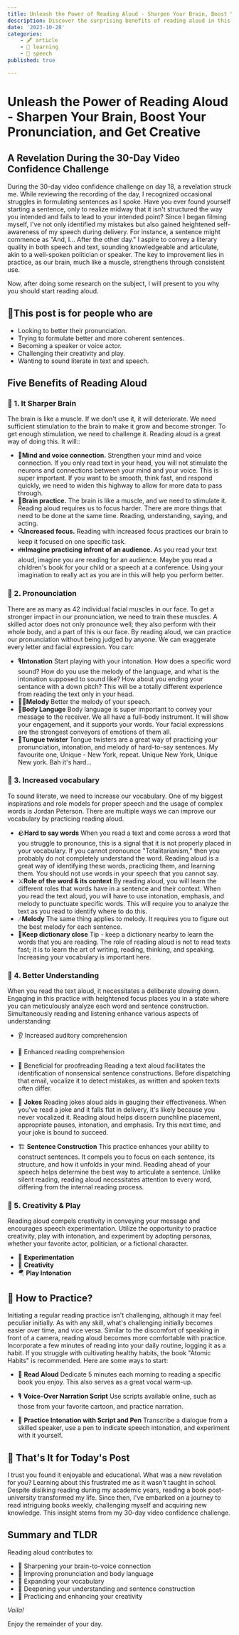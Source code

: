 ```yaml
---
title: Unleash the Power of Reading Aloud - Sharpen Your Brain, Boost Your Pronunciation, and Get Creative
description: Discover the surprising benefits of reading aloud in this eye-opening post. From sharpening your brain to perfecting your pronunciation and even increasing your creativity, find out why reading aloud is a game-changer. Get ready to unleash your inner actor and dive into a world of words, laughter, and growth. Don't miss out on this unique practice that will transform your speech, understanding, and overall communication skills. Join the reading aloud revolution today!".
date: '2023-10-28'
categories:
    - 🖋️ article
    - 🧠 learning
    - 💬 speech
published: true

---
```



# Unleash the Power of Reading Aloud - Sharpen Your Brain, Boost Your Pronunciation, and Get Creative

## A Revelation During the 30-Day Video Confidence Challenge

During the 30-day video confidence challenge on day 18, a revelation struck me. While reviewing the recording of the day, I recognized occasional struggles in formulating sentences as I spoke. Have you ever found yourself starting a sentence, only to realize midway that it isn't structured the way you intended and fails to lead to your intended point? Since I began filming myself, I've not only identified my mistakes but also gained heightened self-awareness of my speech during delivery. For instance, a sentence might commence as "And, I... After the other day." I aspire to convey a literary quality in both speech and text, sounding knowledgeable and articulate, akin to a well-spoken politician or speaker. The key to improvement lies in practice, as our brain, much like a muscle, strengthens through consistent use.

Now, after doing some research on the subject, I will present to you why you should start reading aloud.

## 🙍This post is for people who are

- Looking to better their pronunciation.
- Trying to formulate better and more coherent sentences.
- Becoming a speaker or voice actor.
- Challenging their creativity and play.
- Wanting to sound literate in text and speech.

## Five Benefits of Reading Aloud

### 🧠 1. It Sharper Brain

The brain is like a muscle. If we don't use it, it will deteriorate. We need sufficient stimulation to the brain to make it grow and become stronger. To get enough stimulation, we need to challenge it. Reading aloud is a great way of doing this. It will::

- 🔗**Mind and voice connection.**
 Strengthen your mind and voice connection. If you only read text in your head, you will not stimulate the neurons and connections between your mind and your voice. This is super important. If you want to be smooth, think fast, and respond quickly, we need to widen this highway to allow for more data to pass through.
- 💪**Brain practice.**
 The brain is like a muscle, and we need to stimulate it. Reading aloud requires us to focus harder. There are more things that need to be done at the same time. Reading, understanding, saying, and acting.
- **🔍Increased focus.**
 Reading with increased focus practices our brain to keep it focused on one specific task.
- 👪**Imagine practicing infront of an audience.**
 As you read your text aloud, imagine you are reading for an audience. Maybe you read a children's book for your child or a speech at a conference. Using your imagination to really act as you are in this will help you perform better.

### 🙊 2. Pronounciation

There are as many as 42 individual facial muscles in our face. To get a stronger impact in our pronunciation, we need to train these muscles. A skilled actor does not only pronounce well; they also perform with their whole body, and a part of this is our face. By reading aloud, we can practice our pronunciation without being judged by anyone. We can exaggerate every letter and facial expression. You can:

- 🎙️**Intonation**
 Start playing with your intonation. How does a specific word sound? How do you use the melody of the language, and what is the intonation supposed to sound like? How about you ending your sentance with a down pitch? This will be a totally different experience from reading the text only in your head.
- 🧑‍🎤**Melody**
 Better the melody of your speech.
- 🤸**Body Languge**
 Body language is super important to convey your message to the receiver. We all have a full-body instrument. It will show your engagement, and it supports your words. Your facial expressions are the strongest conveyors of emotions of them all.
- 👅**Tungue twister**
 Tongue twisters are a great way of practicing your pronunciation, intonation, and melody of hard-to-say sentences. My favourite one, Unique - New York, repeat.
 Unique New York, Unique New york. Bah it's hard...

### 📕 3. Increased vocabulary

To sound literate, we need to increase our vocabulary. One of my biggest inspirations and role models for proper speech and the usage of complex words is Jordan Peterson. There are multiple ways we can improve our vocabulary by practicing reading aloud.

- 🪨**Hard to say words**
 When you read a text and come across a word that you struggle to pronounce, this is a signal that it is not properly placed in your vocabulary. If you cannot pronounce "Totalitarianism," then you probably do not completely understand the word. Reading aloud is a great way of identifying these words, practicing them, and learning them. You should not use words in your speech that you cannot say.
- ⚔️**Role of the word & its context**
 By reading aloud, you will learn the different roles that words have in a sentence and their context. When you read the text aloud, you will have to use intonation, emphasis, and melody to punctuate specific words. This will require you to analyze the text as you read to identify where to do this.
- 🎶**Melody**
 The same thing applies to melody. It requires you to figure out the best melody for each sentence.
- 📘**Keep dictionary close**
 Tip - keep a dictionary nearby to learn the words that you are reading. The role of reading aloud is not to read texts fast; it is to learn the art of writing, reading, thinking, and speaking. Increasing your vocabulary is important here.

### 💭 4. Better Understanding

When you read the text aloud, it necessitates a deliberate slowing down. Engaging in this practice with heightened focus places you in a state where you can meticulously analyze each word and sentence construction. Simultaneously reading and listening enhance various aspects of understanding:

- 👂 Increased auditory comprehension
- 👀 Enhanced reading comprehension
- 📄 Beneficial for proofreading
Reading a text aloud facilitates the identification of nonsensical sentence constructions. Before dispatching that email, vocalize it to detect mistakes, as written and spoken texts often differ.

- 🤡 **Jokes**
  Reading jokes aloud aids in gauging their effectiveness. When you've read a joke and it falls flat in delivery, it's likely because you never vocalized it. Reading aloud helps discern punchline placement, appropriate pauses, intonation, and emphasis. Try this next time, and your joke is bound to succeed.

- 🏗️ **Sentence Construction**
  This practice enhances your ability to construct sentences. It compels you to focus on each sentence, its structure, and how it unfolds in your mind. Reading ahead of your speech helps determine the best way to articulate a sentence. Unlike silent reading, reading aloud necessitates attention to every word, differing from the internal reading process.

### 🎨 5. Creativity & Play

Reading aloud compels creativity in conveying your message and encourages speech experimentation. Utilize the opportunity to practice creativity, play with intonation, and experiment by adopting personas, whether your favorite actor, politician, or a fictional character.

- 🧪 **Experimentation**
- 🎨 **Creativity**
- 🪂 **Play Intonation**

## 🦜 How to Practice?

Initiating a regular reading practice isn't challenging, although it may feel peculiar initially. As with any skill, what's challenging initially becomes easier over time, and vice versa. Similar to the discomfort of speaking in front of a camera, reading aloud becomes more comfortable with practice. Incorporate a few minutes of reading into your daily routine, logging it as a habit. If you struggle with cultivating healthy habits, the book "Atomic Habits" is recommended. Here are some ways to start:

- 📖 **Read Aloud**
  Dedicate 5 minutes each morning to reading a specific book you enjoy. This also serves as a great vocal warm-up.

- 🎙️ **Voice-Over Narration Script**
  Use scripts available online, such as those from your favorite cartoon, and practice narration.

- 🎼 **Practice Intonation with Script and Pen**
  Transcribe a dialogue from a skilled speaker, use a pen to indicate speech intonation, and experiment with it yourself.

## 🙏 That's It for Today's Post

I trust you found it enjoyable and educational. What was a new revelation for you? Learning about this frustrated me as it wasn't taught in school. Despite disliking reading during my academic years, reading a book post-university transformed my life. Since then, I've embarked on a journey to read intriguing books weekly, challenging myself and acquiring new knowledge. This insight stems from my 30-day video confidence challenge.

## **Summary and TLDR**

Reading aloud contributes to:

- 🧠 Sharpening your brain-to-voice connection
- 👄 Improving pronunciation and body language
- 📜 Expanding your vocabulary
- 🧪 Deepening your understanding and sentence construction
- 🎨 Practicing and enhancing your creativity

*Voila!*

Enjoy the remainder of your day.
